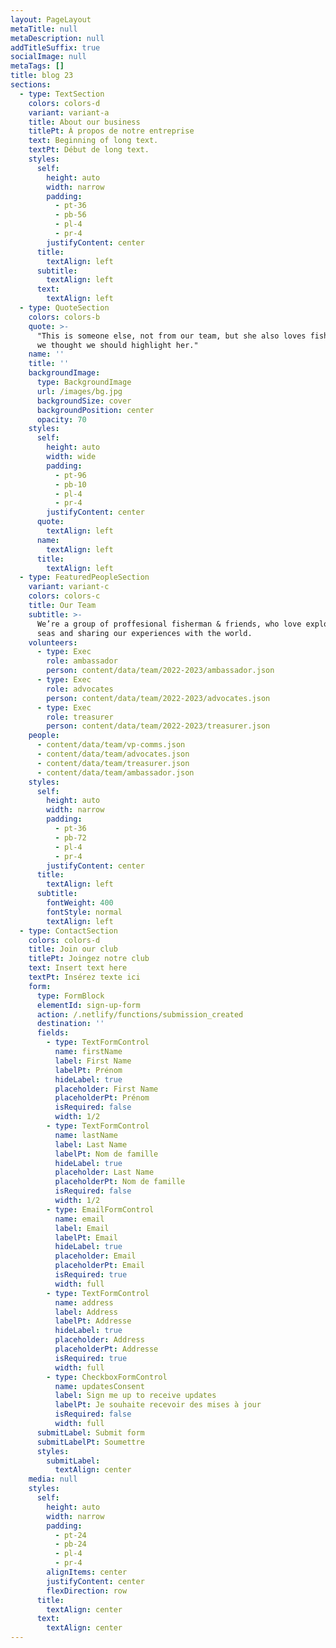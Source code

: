 ```yaml
---
layout: PageLayout
metaTitle: null
metaDescription: null
addTitleSuffix: true
socialImage: null
metaTags: []
title: blog 23
sections:
  - type: TextSection
    colors: colors-d
    variant: variant-a
    title: About our business
    titlePt: À propos de notre entreprise
    text: Beginning of long text.
    textPt: Début de long text.
    styles:
      self:
        height: auto
        width: narrow
        padding:
          - pt-36
          - pb-56
          - pl-4
          - pr-4
        justifyContent: center
      title:
        textAlign: left
      subtitle:
        textAlign: left
      text:
        textAlign: left
  - type: QuoteSection
    colors: colors-b
    quote: >-
      "This is someone else, not from our team, but she also loves fishing, so
      we thought we should highlight her."
    name: ''
    title: ''
    backgroundImage:
      type: BackgroundImage
      url: /images/bg.jpg
      backgroundSize: cover
      backgroundPosition: center
      opacity: 70
    styles:
      self:
        height: auto
        width: wide
        padding:
          - pt-96
          - pb-10
          - pl-4
          - pr-4
        justifyContent: center
      quote:
        textAlign: left
      name:
        textAlign: left
      title:
        textAlign: left
  - type: FeaturedPeopleSection
    variant: variant-c
    colors: colors-c
    title: Our Team
    subtitle: >-
      We’re a group of proffesional fisherman & friends, who love exploring the
      seas and sharing our experiences with the world.
    volunteers:
      - type: Exec
        role: ambassador
        person: content/data/team/2022-2023/ambassador.json
      - type: Exec
        role: advocates
        person: content/data/team/2022-2023/advocates.json
      - type: Exec
        role: treasurer
        person: content/data/team/2022-2023/treasurer.json
    people:
      - content/data/team/vp-comms.json
      - content/data/team/advocates.json
      - content/data/team/treasurer.json
      - content/data/team/ambassador.json
    styles:
      self:
        height: auto
        width: narrow
        padding:
          - pt-36
          - pb-72
          - pl-4
          - pr-4
        justifyContent: center
      title:
        textAlign: left
      subtitle:
        fontWeight: 400
        fontStyle: normal
        textAlign: left
  - type: ContactSection
    colors: colors-d
    title: Join our club
    titlePt: Joingez notre club
    text: Insert text here
    textPt: Insérez texte ici
    form:
      type: FormBlock
      elementId: sign-up-form
      action: /.netlify/functions/submission_created
      destination: ''
      fields:
        - type: TextFormControl
          name: firstName
          label: First Name
          labelPt: Prénom
          hideLabel: true
          placeholder: First Name
          placeholderPt: Prénom
          isRequired: false
          width: 1/2
        - type: TextFormControl
          name: lastName
          label: Last Name
          labelPt: Nom de famille
          hideLabel: true
          placeholder: Last Name
          placeholderPt: Nom de famille
          isRequired: false
          width: 1/2
        - type: EmailFormControl
          name: email
          label: Email
          labelPt: Email
          hideLabel: true
          placeholder: Email
          placeholderPt: Email
          isRequired: true
          width: full
        - type: TextFormControl
          name: address
          label: Address
          labelPt: Addresse
          hideLabel: true
          placeholder: Address
          placeholderPt: Addresse
          isRequired: true
          width: full
        - type: CheckboxFormControl
          name: updatesConsent
          label: Sign me up to receive updates
          labelPt: Je souhaite recevoir des mises à jour
          isRequired: false
          width: full
      submitLabel: Submit form
      submitLabelPt: Soumettre
      styles:
        submitLabel:
          textAlign: center
    media: null
    styles:
      self:
        height: auto
        width: narrow
        padding:
          - pt-24
          - pb-24
          - pl-4
          - pr-4
        alignItems: center
        justifyContent: center
        flexDirection: row
      title:
        textAlign: center
      text:
        textAlign: center
---
```

